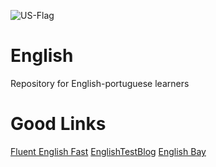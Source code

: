 ![US-Flag](https://github.com/ElmarUhl/English/assets/157088447/90d31438-55f5-4b7f-9387-d132f23329af)

# English
Repository for English-portuguese learners

# Good Links

[Fluent English Fast](https://www.youtube.com/@FluentEnglishFast/videos)
[EnglishTestBlog](https://www.youtube.com/@EnglishTestBlog)
[English Bay](https://app.englishbay.com.br/)



